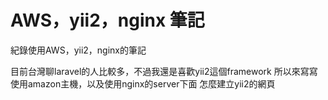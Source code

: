# AWS，yii2，nginx 筆記

紀錄使用AWS，yii2，nginx的筆記

目前台灣聊laravel的人比較多，不過我還是喜歡yii2這個framework
所以來寫寫使用amazon主機，以及使用nginx的server下面
怎麼建立yii2的網頁